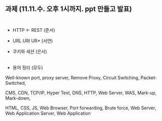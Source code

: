 ## 과제 (11.11.수. 오후 1시까지.   ppt 만들고 발표)<br><br>

- HTTP <- REST (준서) <br>
- URL URI UR* (서연)<br>
- 쿠키와 세션 (은서)<br><br>

- 용어 정리 (모두)<br>

Well-known port, proxy server, Remove Proxy, Circuit Switching, Packet-Switched,

CMS, CDN, TCP/IP, Hyper Text, DNS, HTTP, Web Server, WAS, Mark-up, Mark-down,

HTML, CSS, JS, Web Browser, Port forwarding, Brute force, Web Server, Web Application Server, Web Application
